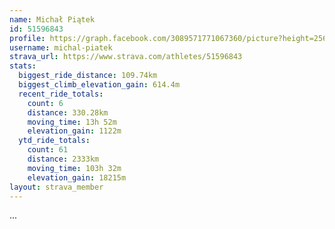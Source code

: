 ```yaml
---
name: Michał Piątek
id: 51596843
profile: https://graph.facebook.com/3089571771067360/picture?height=256&width=256
username: michal-piatek
strava_url: https://www.strava.com/athletes/51596843
stats:
  biggest_ride_distance: 109.74km
  biggest_climb_elevation_gain: 614.4m
  recent_ride_totals:
    count: 6
    distance: 330.28km
    moving_time: 13h 52m
    elevation_gain: 1122m
  ytd_ride_totals:
    count: 61
    distance: 2333km
    moving_time: 103h 32m
    elevation_gain: 18215m
layout: strava_member
--- 
```

...
